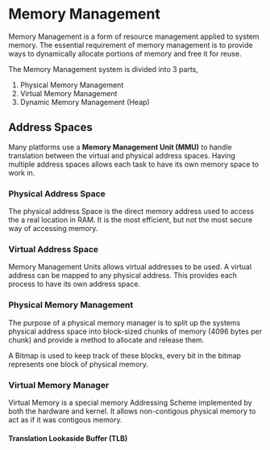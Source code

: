 # Memory Management

Memory Management is a form of resource management applied to system memory. The essential requirement of memory management is to provide ways to dynamically allocate portions of memory and free it for reuse.

The Memory Management system is divided into 3 parts,
1) Physical Memory Management
2) Virtual Memory Management
3) Dynamic Memory Management (Heap)

## Address Spaces

Many platforms use a **Memory Management Unit (MMU)** to handle translation between the virtual and physical address spaces. Having multiple address spaces allows each task to have its own memory space to work in.

### Physical Address Space

The physical address Space is the direct memory address used to access the a real location in RAM. It is the most efficient, but not the most secure way of accessing memory.

### Virtual Address Space

Memory Management Units allows virtual addresses to be used. A virtual address can be mapped to any physical address. This provides each process to have its own address space.

### Physical Memory Management

The purpose of a physical memory manager is to split up the systems physical address space into block-sized chunks of memory (4096 bytes per chunk) and provide a method to allocate and release them.

A Bitmap is used to keep track of these blocks, every bit in the bitmap represents one block of physical memory.

### Virtual Memory Manager

Virtual Memory is a special memory Addressing Scheme implemented by both the hardware and kernel. It allows non-contigous physical memory to act as if it was contigous memory.

#### Translation Lookaside Buffer (TLB)
